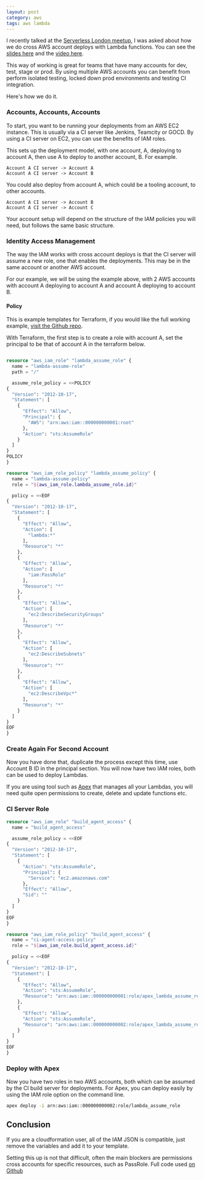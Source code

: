 ```yaml
---
layout: post
category: aws
tags: aws lambda
---
```


I recently talked at the [Serverless London meetup](https://www.meetup.com/Serverless-London/events/236664340/), I was asked about how we do cross AWS account deploys with Lambda functions.  You can see the [slides here](https://speakerdeck.com/daveblooman/deploying-with-apex) and the [video here](https://www.twitch.tv/videos/119142356­).

This way of working is great for teams that have many accounts for dev, test, stage or prod.  By using multiple AWS accounts you can benefit from perform isolated testing, locked down prod environments and testing CI integration.  

Here's how we do it.

### Accounts, Accounts, Accounts

To start, you want to be running your deployments from an AWS EC2 instance.  This is usually via a CI server like Jenkins, Teamcity or GOCD.  By using a CI server on EC2, you can use the benefits of IAM roles.

This sets up the deployment model, with one account, A, deploying to account A, then use A to deploy to another account, B.  For example.  

```
Account A CI server -> Account A  
Account A CI server -> Account B  
```
You could also deploy from account A, which could be a tooling account, to other accounts.

```
Account A CI server -> Account B   
Account A CI server -> Account C  
```
Your account setup will depend on the structure of the IAM policies you will need, but follows the same basic structure.

### Identity Access Management

The way the IAM works with cross account deploys is that the CI server will assume a new role, one that enables the deployments.  This may be in the same account or another AWS account.  

For our example, we will be using the example above, with 2 AWS accounts with account A deploying to account A and account A deploying to account B.

#### Policy
This is example templates for Terraform, if you would like the full working example, [visit the Github repo](https://github.com/DaveBlooman/cross_account_deploys).

With Terraform, the first step is to create a role with account A, set the principal to be that of account A in the terraform below.  

```terraform

resource "aws_iam_role" "lambda_assume_role" {
  name = "lambda-assume-role"
  path = "/"

  assume_role_policy = <<POLICY
{
  "Version": "2012-10-17",
  "Statement": [
    {
      "Effect": "Allow",
      "Principal": {
        "AWS": "arn:aws:iam::000000000001:root"
      },
      "Action": "sts:AssumeRole"
    }
  ]
}
POLICY
}

resource "aws_iam_role_policy" "lambda_assume_policy" {
  name = "lambda-assume-policy"
  role = "${aws_iam_role.lambda_assume_role.id}"

  policy = <<EOF
{
  "Version": "2012-10-17",
  "Statement": [
    {
      "Effect": "Allow",
      "Action": [
        "lambda:*"
      ],
      "Resource": "*"
    },
    {
      "Effect": "Allow",
      "Action": [
        "iam:PassRole"
      ],
      "Resource": "*"
    },
    {
      "Effect": "Allow",
      "Action": [
        "ec2:DescribeSecurityGroups"
      ],
      "Resource": "*"
    },
    {
      "Effect": "Allow",
      "Action": [
        "ec2:DescribeSubnets"
      ],
      "Resource": "*"
    },
    {
      "Effect": "Allow",
      "Action": [
        "ec2:DescribeVpc*"
      ],
      "Resource": "*"
    }
  ]
}
EOF
}
```

### Create Again For Second Account

Now you have done that, duplicate the process except this time, use Account B ID in the principal section.  You will now have two IAM roles, both can be used to deploy Lambdas.  

If you are using tool such as [Apex](http://apex.run) that manages all your Lambdas, you will need quite open permissions to create, delete and update functions etc.

### CI Server Role


```terraform
resource "aws_iam_role" "build_agent_access" {
  name = "build_agent_access"

  assume_role_policy = <<EOF
{
  "Version": "2012-10-17",
  "Statement": [
    {
      "Action": "sts:AssumeRole",
      "Principal": {
        "Service": "ec2.amazonaws.com"
      },
      "Effect": "Allow",
      "Sid": ""
    }
  ]
}
EOF
}

resource "aws_iam_role_policy" "build_agent_access" {
  name = "ci-agent-access-policy"
  role = "${aws_iam_role.build_agent_access.id}"

  policy = <<EOF
{
  "Version": "2012-10-17",
  "Statement": [
    {
      "Effect": "Allow",
      "Action": "sts:AssumeRole",
      "Resource": "arn:aws:iam::000000000001:role/apex_lambda_assume_role"
    },
    {
      "Effect": "Allow",
      "Action": "sts:AssumeRole",
      "Resource": "arn:aws:iam::000000000002:role/apex_lambda_assume_role"
    }
  ]
}
EOF
}
```

### Deploy with Apex

Now you have two roles in two AWS accounts, both which can be assumed by the CI build server for deployments.  For Apex, you can deploy easily by using the IAM role option on the command line.

```sh
apex deploy -i arn:aws:iam::000000000002:role/lambda_assume_role
```

## Conclusion

If you are a cloudformation user, all of the IAM JSON is compatible, just remove the variables and add it to your template.

Setting this up is not that difficult, often the main blockers are permissions cross accounts for specific resources, such as PassRole.  Full code used [on Github](https://github.com/DaveBlooman/cross_account_deploys)
